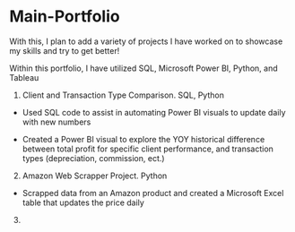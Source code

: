 # Main-Portfolio
With this, I plan to add a variety of projects I have worked on to showcase my skills and try to get better!

Within this portfolio, I have utilized SQL, Microsoft Power BI, Python, and Tableau


1. Client and Transaction Type Comparison. SQL, Python

- Used SQL code to assist in automating Power BI visuals to update daily with new numbers

- Created a Power BI visual to explore the YOY historical difference between total profit for specific client performance, and transaction types (depreciation, commission, ect.)

2. Amazon Web Scrapper Project. Python

- Scrapped data from an Amazon product and created a Microsoft Excel table that updates the price daily

3.
